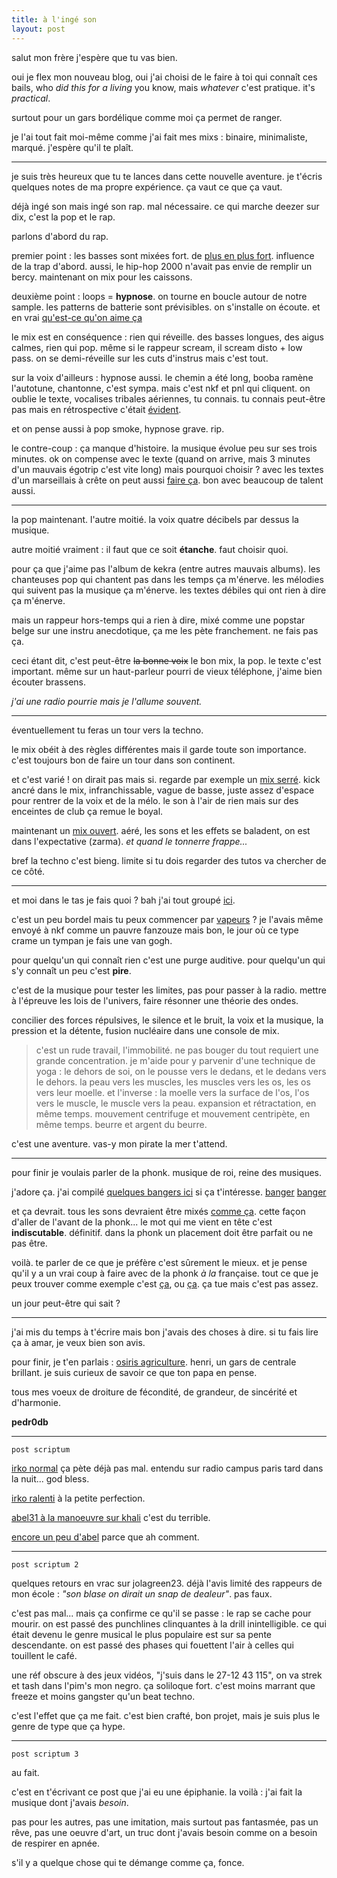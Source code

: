 ```yaml
---
title: à l'ingé son
layout: post
---
```


salut mon frère j'espère que tu vas bien.

oui je flex mon nouveau blog, 
oui j'ai choisi de le faire à toi qui connaît ces bails,
who *did this for a living* you know,
mais *whatever* c'est pratique. it's *practical*.

surtout pour un gars bordélique comme moi
ça permet de ranger.

je l'ai tout fait moi-même comme j'ai fait mes mixs :
binaire, minimaliste, marqué.
j'espère qu'il te plaît.

---

je suis très heureux que tu te lances dans cette nouvelle aventure.
je t'écris quelques notes de ma propre expérience.
ça vaut ce que ça vaut.

déjà ingé son mais ingé son rap.
mal nécessaire.
ce qui marche deezer sur dix, c'est la pop et le rap.

parlons d'abord du rap.

premier point : les basses sont mixées fort.
de [plus en plus fort](https://soundcloud.com/99gang/99-wolfkid-lean-on-feat-edge-chanceko-master-final-5).
influence de la trap d'abord.
aussi, le hip-hop 2000 n'avait pas envie de remplir un bercy.
maintenant on mix pour les caissons.

deuxième point : loops = **hypnose**.
on tourne en boucle autour de notre sample.
les patterns de batterie sont prévisibles.
on s'installe on écoute.
et en vrai [qu'est-ce qu'on aime ça](https://invidious.fdn.fr/watch?v=VYIk9ayVgX0)

le mix est en conséquence : rien qui réveille.
des basses longues, des aigus calmes, rien qui pop.
même si le rappeur scream, il scream disto + low pass.
on se demi-réveille sur les cuts d'instrus mais c'est tout.

sur la voix d'ailleurs :
hypnose aussi.
le chemin a été long, booba ramène l'autotune, chantonne, c'est sympa.
mais c'est nkf et pnl qui cliquent.
on oublie le texte, vocalises tribales aériennes, tu connais.
tu connais peut-être pas mais en rétrospective c'était [évident](https://invidious.fdn.fr/watch?v=Vkfpi2H8tOE).

et on pense aussi à pop smoke, hypnose grave. rip.

le contre-coup : ça manque d'histoire.
la musique évolue peu sur ses trois minutes.
ok on compense avec le texte
(quand on arrive, mais 3 minutes d'un mauvais égotrip c'est vite long)
mais pourquoi choisir ?
avec les textes d'un marseillais à crête on peut aussi [faire ça](https://soundcloud.com/31013/salvatrucha).
bon avec beaucoup de talent aussi.

---

la pop maintenant. l'autre moitié.
la voix quatre décibels par dessus la musique.

autre moitié vraiment : il faut que ce soit **étanche**.
faut choisir quoi.

pour ça que j'aime pas l'album de kekra (entre autres mauvais albums).
les chanteuses pop qui chantent pas dans les temps ça m'énerve.
les mélodies qui suivent pas la musique ça m'énerve.
les textes débiles qui ont rien à dire ça m'énerve.

mais un rappeur hors-temps qui a rien à dire, mixé comme une popstar belge sur une instru anecdotique,
ça me les pète franchement. ne fais pas ça.

ceci étant dit, c'est peut-être ~~la bonne voix~~ le bon mix, la pop.
le texte c'est important.
même sur un haut-parleur pourri de vieux téléphone,
j'aime bien écouter brassens.

*j'ai une radio pourrie mais je l'allume souvent.*

---

éventuellement tu feras un tour vers la techno.

le mix obéit à des règles différentes mais il garde toute son importance.
c'est toujours bon de faire un tour dans son continent.

et c'est varié ! on dirait pas mais si.
regarde par exemple un [mix serré](https://soundcloud.com/erbildzemoski/sandr-voxon-erbil-dzemoski-dream).
kick ancré dans le mix, infranchissable,
vague de basse, juste assez d'espace pour rentrer de la voix et de la mélo.
le son à l'air de rien mais sur des enceintes de club ça remue le boyal.

maintenant un [mix ouvert](https://soundcloud.com/zimmz-music/zimmz-ancient-dream-1).
aéré, les sons et les effets se baladent, on est dans l'expectative (zarma).
*et quand le tonnerre frappe...*

bref la techno c'est bieng.
limite si tu dois regarder des tutos va chercher de ce côté.

---

et moi dans le tas je fais quoi ?
bah j'ai tout groupé [ici](/autre/musique.html).

c'est un peu bordel mais tu peux commencer par [vapeurs](https://mariemalheur.bandcamp.com/album/vapeurs) ?
je l'avais même envoyé à nkf comme un pauvre fanzouze mais bon,
le jour où ce type crame un tympan je fais une van gogh.

pour quelqu'un qui connaît rien c'est une purge auditive. 
pour quelqu'un qui s'y connaît un peu c'est **pire**.

c'est de la musique pour tester les limites, pas pour passer à la radio.
mettre à l'épreuve les lois de l'univers, faire résonner une théorie des ondes.

concilier des forces répulsives,
le silence et le bruit,
la voix et la musique,
la pression et la détente,
fusion nucléaire dans une console de mix.

> c'est un rude travail, l'immobilité.
> ne pas bouger du tout requiert une grande concentration.
> je m'aide pour y parvenir d'une technique de yoga :
> le dehors de soi, on le pousse vers le dedans, et le dedans vers le dehors.
> la peau vers les muscles, les muscles vers les os, les os vers leur moelle.
> et l'inverse : la moelle vers la surface de l'os, l'os vers le muscle, le muscle vers la peau.
> expansion et rétractation, en même temps.
> mouvement centrifuge et mouvement centripète, en même temps.
> beurre et argent du beurre.

c'est une aventure. vas-y mon pirate la mer t'attend.

---

pour finir je voulais parler de la phonk. musique de roi, reine des musiques.

j'adore ça. j'ai compilé [quelques bangers ici](/_posts/2023-02-18-phonk_ego.md) si ça t'intéresse.
[banger](../phonk-ego)
[banger](/phonk-ego)

et ça devrait. 
tous les sons devraient être mixés [comme ça](https://soundcloud.com/inteus666/r0ckster).
cette façon d'aller de l'avant de la phonk...
le mot qui me vient en tête c'est **indiscutable**. définitif.
dans la phonk un placement doit être parfait ou ne pas être.

voilà. te parler de ce que je préfère c'est sûrement le mieux.
et je pense qu'il y a un vrai coup à faire avec de la phonk *à la* française.
tout ce que je peux trouver comme exemple c'est [ça](https://soundcloud.com/prodbylejeune/un-bon-son-brut),
ou [ça](https://soundcloud.com/prenium808/baton-rouge).
ça tue mais c'est pas assez.

un jour peut-être qui sait ?

---

j'ai mis du temps à t'écrire mais bon j'avais des choses à dire.
si tu fais lire ça à amar, je veux bien son avis.

pour finir, je t'en parlais : [osiris agriculture](https://www.osiris-agriculture.fr/).
henri, un gars de centrale brillant.
je suis curieux de savoir ce que ton papa en pense.

tous mes voeux de droiture
de fécondité,
de grandeur,
de sincérité
et d'harmonie.

**pedr0db**

---

`post scriptum`

[irko normal](https://invidious.fdn.fr/watch?v=3AUPPMItPlI) ça pète déjà pas mal.
entendu sur radio campus paris tard dans la nuit... god bless.

[irko ralenti](https://soundcloud.com/user-588182557/irko-prix-slowed-and-reverb) à la petite perfection.

[abel31 à la manoeuvre sur khali](https://soundcloud.com/31013/nouvelle) c'est du terrible.

[encore un peu d'abel](https://soundcloud.com/31013/azraq) parce que ah comment.

---

`post scriptum 2`

quelques retours en vrac sur jolagreen23.
déjà l'avis limité des rappeurs de mon école : *"son blase on dirait un snap de dealeur"*. pas faux.

c'est pas mal... mais ça confirme ce qu'il se passe : le rap se cache pour mourir.
on est passé des punchlines clinquantes à la drill inintelligible.
ce qui était devenu le genre musical le plus populaire est sur sa pente descendante.
on est passé des phases qui fouettent l'air à celles qui touillent le café.

une réf obscure à des jeux vidéos, "j'suis dans le 27-12 43 115", on va strek et tash dans l'pim's mon negro. ça soliloque fort.
c'est moins marrant que freeze et moins gangster qu'un beat techno.

c'est l'effet que ça me fait. c'est bien crafté, bon projet, mais je suis plus le genre de type que ça hype.

---

`post scriptum 3`

au fait.

c'est en t'écrivant ce post que j'ai eu une épiphanie. la voilà : j'ai fait la musique dont j'avais *besoin*.

pas pour les autres, pas une imitation, mais surtout pas fantasmée, pas un rêve, pas une oeuvre d'art, un truc dont j'avais besoin comme on a besoin de respirer en apnée.

s'il y a quelque chose qui te démange comme ça, fonce.
